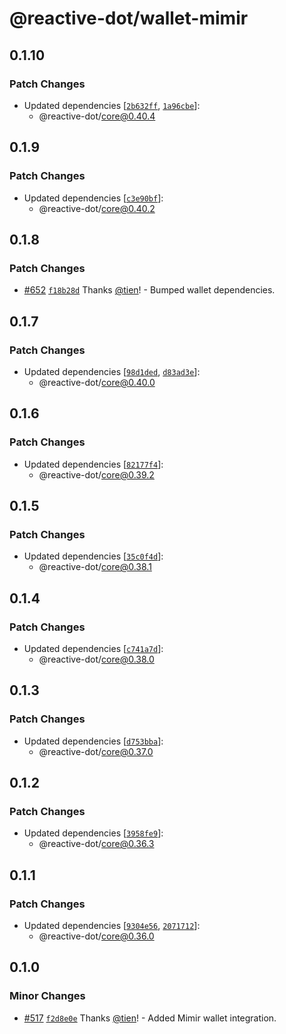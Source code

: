 # @reactive-dot/wallet-mimir

## 0.1.10

### Patch Changes

- Updated dependencies [[`2b632ff`](https://github.com/tien/reactive-dot/commit/2b632ff111610ca0505a4a1fbf59d03386c5a9b6), [`1a96cbe`](https://github.com/tien/reactive-dot/commit/1a96cbe51e4891733bb4497f18ea2341e68bf3ba)]:
  - @reactive-dot/core@0.40.4

## 0.1.9

### Patch Changes

- Updated dependencies [[`c3e90bf`](https://github.com/tien/reactive-dot/commit/c3e90bf99df5ff42a5b4942d246d30c158e8f1f9)]:
  - @reactive-dot/core@0.40.2

## 0.1.8

### Patch Changes

- [#652](https://github.com/tien/reactive-dot/pull/652) [`f18b28d`](https://github.com/tien/reactive-dot/commit/f18b28d390425a697916e3ba8a304955a7044c5e) Thanks [@tien](https://github.com/tien)! - Bumped wallet dependencies.

## 0.1.7

### Patch Changes

- Updated dependencies [[`98d1ded`](https://github.com/tien/reactive-dot/commit/98d1ded71b14a3faefe009412083775e91599a86), [`d83ad3e`](https://github.com/tien/reactive-dot/commit/d83ad3e7b588b0bacdf6e4eed64f061d2af00fa0)]:
  - @reactive-dot/core@0.40.0

## 0.1.6

### Patch Changes

- Updated dependencies [[`82177f4`](https://github.com/tien/reactive-dot/commit/82177f4b31f3fc3874f2538f346409d464e61769)]:
  - @reactive-dot/core@0.39.2

## 0.1.5

### Patch Changes

- Updated dependencies [[`35c0f4d`](https://github.com/tien/reactive-dot/commit/35c0f4daf554ab4845aaca88beaf3364e49d7936)]:
  - @reactive-dot/core@0.38.1

## 0.1.4

### Patch Changes

- Updated dependencies [[`c741a7d`](https://github.com/tien/reactive-dot/commit/c741a7db3390984157c84e6bc6e127cdacddd9fa)]:
  - @reactive-dot/core@0.38.0

## 0.1.3

### Patch Changes

- Updated dependencies [[`d753bba`](https://github.com/tien/reactive-dot/commit/d753bbaf96a44965a93eccd6eb90fb0add416b70)]:
  - @reactive-dot/core@0.37.0

## 0.1.2

### Patch Changes

- Updated dependencies [[`3958fe9`](https://github.com/tien/reactive-dot/commit/3958fe9ab2e8281632685eb72227c4052cc93a30)]:
  - @reactive-dot/core@0.36.3

## 0.1.1

### Patch Changes

- Updated dependencies [[`9304e56`](https://github.com/tien/reactive-dot/commit/9304e5624f4e3ba5d72a15258cad262ab315cf5f), [`2071712`](https://github.com/tien/reactive-dot/commit/207171252d45ce686d747b1709d76831e5a06198)]:
  - @reactive-dot/core@0.36.0

## 0.1.0

### Minor Changes

- [#517](https://github.com/tien/reactive-dot/pull/517) [`f2d8e0e`](https://github.com/tien/reactive-dot/commit/f2d8e0edbdb21f055a62cf34ffe518aee5a0285f) Thanks [@tien](https://github.com/tien)! - Added Mimir wallet integration.
